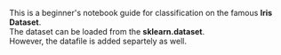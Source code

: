This is a beginner's notebook guide for classification on the famous **Iris Dataset**.  
The dataset can be loaded from the **sklearn.dataset**.  
However, the datafile is added separtely as well.
